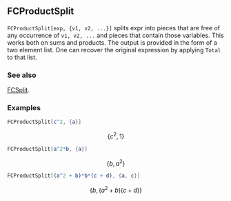 ## FCProductSplit

`FCProductSplit[exp, {v1, v2, ...}]` splits expr into pieces that are free of any occurrence of `v1, v2, ...` and pieces that contain those variables. This works both on sums and products. The output is provided in the form of a two element list. One can recover the original expression by applying `Total` to that list.

### See also

[FCSplit](FCSplit).

### Examples

```mathematica
FCProductSplit[c^2, {a}]
```

$$\left\{c^2,1\right\}$$

```mathematica
FCProductSplit[a^2*b, {a}]
```

$$\left\{b,a^2\right\}$$

```mathematica
FCProductSplit[(a^2 + b)*b*(c + d), {a, c}]
```

$$\left\{b,\left(a^2+b\right) (c+d)\right\}$$